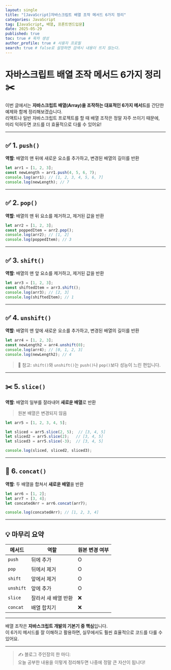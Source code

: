 ```yaml
---
layout: single
title: "[JavaScript]자바스크립트 배열 조작 메서드 6가지 정리"
categories: JavaScript
tag: [JavaScript, 배열, 프론트엔드입문]
date: 2025-05-29
published: true
toc: true # 목차 생성
author_profile: true # 사용자 프로필
search: true # false로 설정하면 검색시 내용이 뜨지 않는다.
---
```


# 자바스크립트 배열 조작 메서드 6가지 정리 ✂️

이번 글에서는 **자바스크립트 배열(Array)을 조작하는 대표적인 6가지 메서드**를 간단한 예제와 함께 정리해보겠습니다.  
리액트나 일반 자바스크립트 프로젝트를 할 때 배열 조작은 정말 자주 쓰이기 때문에,  
미리 익혀두면 코드를 더 효율적으로 다룰 수 있어요!

---

## ✅ 1. `push()`

**역할**: 배열의 맨 뒤에 새로운 요소를 추가하고, 변경된 배열의 길이를 반환  
```js
let arr1 = [1, 2, 3];
const newLength = arr1.push(4, 5, 6, 7); 
console.log(arr1); // [1, 2, 3, 4, 5, 6, 7]
console.log(newLength); // 7
```

---

## ✅ 2. `pop()`

**역할**: 배열의 맨 뒤 요소를 제거하고, 제거된 값을 반환  
```js
let arr2 = [1, 2, 3];
const poppedItem = arr2.pop();
console.log(arr2); // [1, 2]
console.log(poppedItem); // 3
```

---

## ✅ 3. `shift()`

**역할**: 배열의 맨 앞 요소를 제거하고, 제거된 값을 반환  
```js
let arr3 = [1, 2, 3];
const shiftedItem = arr3.shift();
console.log(arr3); // [2, 3]
console.log(shiftedItem); // 1
```

---

## ✅ 4. `unshift()`

**역할**: 배열의 맨 앞에 새로운 요소를 추가하고, 변경된 배열의 길이를 반환  
```js
let arr4 = [1, 2, 3];
const newLength2 = arr4.unshift(0);
console.log(arr4); // [0, 1, 2, 3]
console.log(newLength2); // 4
```

> 📌 참고: `shift()`와 `unshift()`는 `push()`나 `pop()`보다 성능이 느린 편입니다.

---

## ✂️ 5. `slice()`

**역할**: 배열의 일부를 잘라내어 **새로운 배열**로 반환  
> 원본 배열은 변경되지 않음  

```js
let arr5 = [1, 2, 3, 4, 5];

let sliced = arr5.slice(2, 5);  // [3, 4, 5]
let sliced2 = arr5.slice(2);   // [3, 4, 5]
let sliced3 = arr5.slice(-3);  // [3, 4, 5]

console.log(sliced, sliced2, sliced3);
```

---

## 🔗 6. `concat()`

**역할**: 두 배열을 합쳐서 **새로운 배열**을 반환  
```js
let arr6 = [1, 2];
let arr7 = [3, 4];
let concatedArr = arr6.concat(arr7);

console.log(concatedArr); // [1, 2, 3, 4]
```

---

## 💡 마무리 요약

| 메서드 | 역할 | 원본 변경 여부 |
|--------|------|----------------|
| `push` | 뒤에 추가 | O |
| `pop` | 뒤에서 제거 | O |
| `shift` | 앞에서 제거 | O |
| `unshift` | 앞에 추가 | O |
| `slice` | 잘라서 새 배열 반환 | ❌ |
| `concat` | 배열 합치기 | ❌ |

---

배열 조작은 **자바스크립트 개발의 기본기 중 핵심**입니다.  
이 6가지 메서드를 잘 이해하고 활용하면, 실무에서도 훨씬 효율적으로 코드를 다룰 수 있어요.

---

> ✍️ 블로그 주인장의 한 마디:  
> 오늘 공부한 내용을 이렇게 정리해두면 나중에 정말 큰 자산이 됩니다!  
